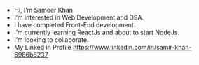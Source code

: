 - Hi, I’m Sameer Khan
- I’m interested in Web Development and DSA.
- I have completed Front-End development.
- I’m currently learning ReactJs and about to start NodeJs.
- I’m looking to collaborate.
- My Linked in Profile https://www.linkedin.com/in/samir-khan-6986b6237

<!---
Sameer-khann/Sameer-khann is a ✨ special ✨ repository because its `README.md` (this file) appears on your GitHub profile.
You can click the Preview link to take a look at your changes.
--->
